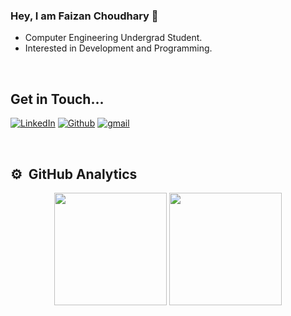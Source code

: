 ### Hey, I am Faizan Choudhary 👋

- Computer Engineering Undergrad Student.
- Interested in Development and Programming.

<br>

## Get in Touch...

<p>
<a href="https://www.linkedin.com/in/faizan-choudhary-bb2477200/"><img alt="LinkedIn" src="https://img.shields.io/badge/LinkedIn-0077B5?style=for-the-badge&logo=linkedin&logoColor=white"></a>
<a href="https://github.com/FaizanCod/"><img alt="Github" src="https://img.shields.io/badge/GitHub-100000?style=for-the-badge&logo=github&logoColor=white"></a>
<a href="mailto:choudhary.faizan2002@gmail.com"><img alt="gmail" src="https://img.shields.io/badge/Gmail-D14836?style=for-the-badge&logo=gmail&logoColor=white"></a>
</p>
<br>

## ⚙️ &nbsp;GitHub Analytics
<p align="center">
  <img height="180em" src="https://github-readme-stats-eight-theta.vercel.app/api?username=FaizanCod&show_icons=true&theme=algolia&include_all_commits=true&count_private=true"/>
  <img height="180em" src="https://github-readme-stats-eight-theta.vercel.app/api/top-langs/?username=FaizanCod&layout=compact&langs_count=8&theme=algolia"/>
</p>
